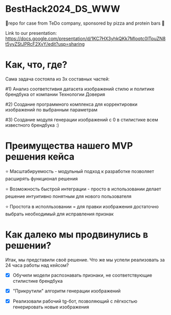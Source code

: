 # BestHack2024_DS_WWW
🥺repo for case from TeDo company, sponsored by pizza and protein bars 🌝

Link to our presentation: https://docs.google.com/presentation/d/1KC7HX3yhkQKk7MIoqtc0lTpuZN8t5yyZStJPRcF2XvY/edit?usp=sharing

<h1>Как, что, где?</h1>

Сама задача состояла из 3х составных частей: 

#1) Анализ соответстивия датасета изображений стилю и политике брендбука от компании Технологии Доверия

#2) Создание программного комплекса для корректировки изображений по выбранным параметрам

#3) Создание модуля генерации изображений с 0 в стилистике всем известного брендбука :)



<h1>Преимущества нашего MVP решения кейса</h1>

⭐️ Масштабируемость - модульный подход к разработке позволяет расширять функционал решения 

⭐️ Возможность быстрой интеграции - просто в использовании делает решение интуитивно понятным для нового пользователя

⭐️ Простота в исполльзовании = для правки изображения достаточно выбрать необходимый для исправления признак



<h1>Как далеко мы продвинулись в решении?</h1>

Итак, мы представили своё решение. Что же мы успели реализовать за 24 часа работы над кейсом?

- [x] Обучили модели распознавать признаки, не соответствующие стилистике брендбука
  
- [x] "Прикрутили" алгоритм генерации изображений 

- [x] Реализовали рабочий tg-бот, позволяющий с лёгкостью генерировать новые изображения 
